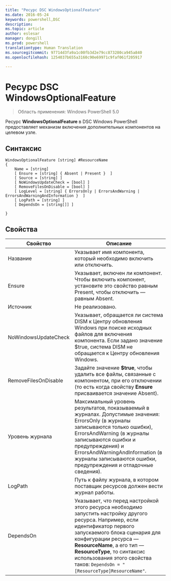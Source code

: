 ```yaml
---
title: "Ресурс DSC WindowsOptionalFeature"
ms.date: 2016-05-24
keywords: powershell,DSC
description: 
ms.topic: article
author: eslesar
manager: dongill
ms.prod: powershell
translationtype: Human Translation
ms.sourcegitcommit: 97714d3fa9a1c00fb3d2e79cc873280ca945a840
ms.openlocfilehash: 1254037b655a3160c90e69971c9faf061f205917

---
```


# Ресурс DSC WindowsOptionalFeature

> Область применения: Windows PowerShell 5.0

Ресурс **WindowsOptionalFeature** в DSC Windows PowerShell предоставляет механизм включения дополнительных компонентов на целевом узле.

## Синтаксис

```
WindowsOptionalFeature [string] #ResourceName
{
    Name = [string]
    [ Ensure = [string] { Absent | Present }  ]
    [ Source = [string] ]
    [ NoWindowsUpdateCheck = [bool] ]
    [ RemoveFilesOnDisable = [bool] ]
    [ LogLevel = [string] { ErrorsOnly | ErrorsAndWarning | ErrorsAndWarningAndInformation }  ]
    [ LogPath = [string] ]
    [ DependsOn = [string[]] ]
    
}
```

## Свойства

|  Свойство  |  Описание   | 
|---|---| 
| Название| Указывает имя компонента, который необходимо включить или отключить.| 
| Ensure| Указывает, включен ли компонент. Чтобы включить компонент, установите это свойство равным Present, чтобы отключить — равным Absent.|
| Источник| Не реализовано.|
| NoWindowsUpdateCheck| Указывает, обращается ли система DISM к Центру обновления Windows при поиске исходных файлов для включения компонента. Если задано значение $true, система DISM не обращается к Центру обновления Windows.|
| RemoveFilesOnDisable| Задайте значение **$true**, чтобы удалить все файлы, связанные с компонентом, при его отключении (то есть когда свойству **Ensure** присваивается значение Absent).|
| Уровень журнала| Максимальный уровень результатов, показываемый в журналах. Допустимые значения: ErrorsOnly (в журналы записываются только ошибки), ErrorsAndWarning (в журналы записываются ошибки и предупреждения) и ErrorsAndWarningAndInformation (в журналы записываются ошибки, предупреждения и отладочные сведения).|
| LogPath| Путь к файлу журнала, в котором поставщик ресурсов должен вести журнал работы.| 
| DependsOn| Указывает, что перед настройкой этого ресурса необходимо запустить настройку другого ресурса. Например, если идентификатор первого запускаемого блока сценария для конфигурации ресурса — __ResourceName__, а его тип — __ResourceType__, то синтаксис использования этого свойства таков: `DependsOn = "[ResourceType]ResourceName"`.| 
 






<!--HONumber=Jul16_HO1-->


